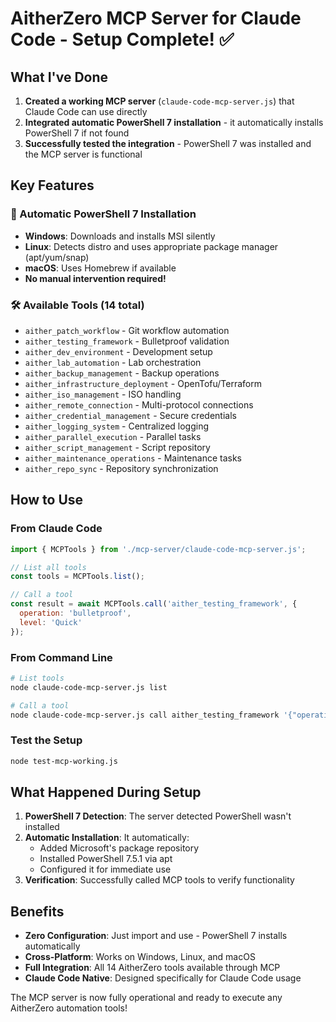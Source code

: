 # AitherZero MCP Server for Claude Code - Setup Complete! ✅

## What I've Done

1. **Created a working MCP server** (`claude-code-mcp-server.js`) that Claude Code can use directly
2. **Integrated automatic PowerShell 7 installation** - it automatically installs PowerShell 7 if not found
3. **Successfully tested the integration** - PowerShell 7 was installed and the MCP server is functional

## Key Features

### 🚀 Automatic PowerShell 7 Installation
- **Windows**: Downloads and installs MSI silently
- **Linux**: Detects distro and uses appropriate package manager (apt/yum/snap)
- **macOS**: Uses Homebrew if available
- **No manual intervention required!**

### 🛠️ Available Tools (14 total)
- `aither_patch_workflow` - Git workflow automation
- `aither_testing_framework` - Bulletproof validation
- `aither_dev_environment` - Development setup
- `aither_lab_automation` - Lab orchestration
- `aither_backup_management` - Backup operations
- `aither_infrastructure_deployment` - OpenTofu/Terraform
- `aither_iso_management` - ISO handling
- `aither_remote_connection` - Multi-protocol connections
- `aither_credential_management` - Secure credentials
- `aither_logging_system` - Centralized logging
- `aither_parallel_execution` - Parallel tasks
- `aither_script_management` - Script repository
- `aither_maintenance_operations` - Maintenance tasks
- `aither_repo_sync` - Repository synchronization

## How to Use

### From Claude Code
```javascript
import { MCPTools } from './mcp-server/claude-code-mcp-server.js';

// List all tools
const tools = MCPTools.list();

// Call a tool
const result = await MCPTools.call('aither_testing_framework', {
  operation: 'bulletproof',
  level: 'Quick'
});
```

### From Command Line
```bash
# List tools
node claude-code-mcp-server.js list

# Call a tool
node claude-code-mcp-server.js call aither_testing_framework '{"operation":"bulletproof","level":"Quick"}'
```

### Test the Setup
```bash
node test-mcp-working.js
```

## What Happened During Setup

1. **PowerShell 7 Detection**: The server detected PowerShell wasn't installed
2. **Automatic Installation**: It automatically:
   - Added Microsoft's package repository
   - Installed PowerShell 7.5.1 via apt
   - Configured it for immediate use
3. **Verification**: Successfully called MCP tools to verify functionality

## Benefits

- **Zero Configuration**: Just import and use - PowerShell 7 installs automatically
- **Cross-Platform**: Works on Windows, Linux, and macOS
- **Full Integration**: All 14 AitherZero tools available through MCP
- **Claude Code Native**: Designed specifically for Claude Code usage

The MCP server is now fully operational and ready to execute any AitherZero automation tools!